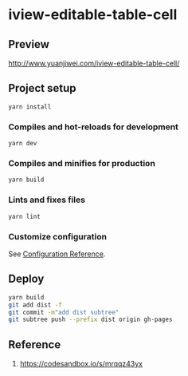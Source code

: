 # iview-editable-table-cell

## Preview

http://www.yuanjiwei.com/iview-editable-table-cell/


## Project setup
```
yarn install
```

### Compiles and hot-reloads for development
```
yarn dev
```

### Compiles and minifies for production
```
yarn build
```

### Lints and fixes files
```
yarn lint
```

### Customize configuration
See [Configuration Reference](https://cli.vuejs.org/config/).


## Deploy

```bash
yarn build
git add dist -f
git commit -m"add dist subtree"
git subtree push --prefix dist origin gh-pages
```

## Reference

1. https://codesandbox.io/s/mrqqz43yx
